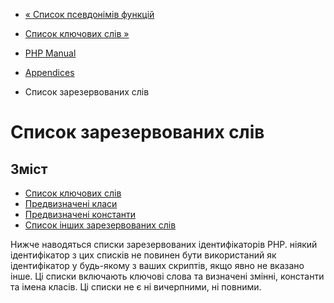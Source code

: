 - [« Список псевдонімів функцій](aliases.md)
- [Список ключових слів »](reserved.keywords.md)

- [PHP Manual](index.md)
- [Appendices](appendices.md)
- Список зарезервованих слів

# Список зарезервованих слів

## Зміст

- [Список ключових слів](reserved.keywords.md)
- [Предвизначені класи](reserved.classes.md)
- [Предвизначені константи](reserved.constants.md)
- [Список інших зарезервованих
слів](reserved.other-reserved-words.md)

Нижче наводяться списки зарезервованих ідентифікаторів PHP. ніякий
ідентифікатор з цих списків не повинен бути використаний як
ідентифікатор у будь-якому з ваших скриптів, якщо явно не вказано інше.
Ці списки включають ключові слова та визначені змінні,
константи та імена класів. Ці списки не є ні вичерпними, ні
повними.
